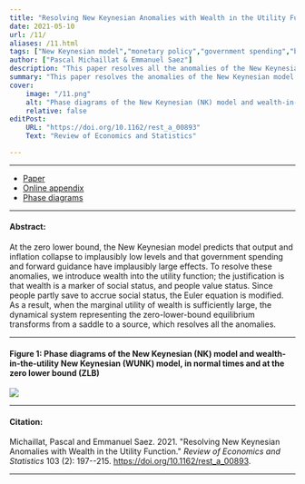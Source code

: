 ```yaml
---
title: "Resolving New Keynesian Anomalies with Wealth in the Utility Function" # max chars = 70
date: 2021-05-10
url: /11/
aliases: /11.html
tags: ["New Keynesian model","monetary policy","government spending","business cycles","wealth in the utility","social psychology"]
author: ["Pascal Michaillat & Emmanuel Saez"]
description: "This paper resolves all the anomalies of the New Keynesian model at the zero lower bound by introducing wealth into the utility function." # max chars = 155
summary: "This paper resolves the anomalies of the New Keynesian model at the zero lower bound---explosive recession, forward guidance puzzle, multiplier puzzle---by introducing wealth into the utility function."
cover:
    image: "/11.png"
    alt: "Phase diagrams of the New Keynesian (NK) model and wealth-in-the-utility New Keynesian (WUNK) model, in normal times and at the zero lower bound (ZLB)"
    relative: false
editPost:
    URL: "https://doi.org/10.1162/rest_a_00893"
    Text: "Review of Economics and Statistics"

---
```


---

<!-- #### Files: -->

- [Paper](/11.pdf)
- [Online appendix](/11a.pdf)
- [Phase diagrams](https://github.com/pmichaillat/wunk)

---

#### Abstract:

At the zero lower bound, the New Keynesian model predicts that output and inflation collapse to implausibly low levels and that government spending and forward guidance have implausibly large effects. To resolve these anomalies, we introduce wealth into the utility function; the justification is that wealth is a marker of social status, and people value status. Since people partly save to accrue social status, the Euler equation is modified. As a result, when the marginal utility of wealth is sufficiently large, the dynamical system representing the zero-lower-bound equilibrium transforms from a saddle to a source, which resolves all the anomalies.

---

#### Figure 1:  Phase diagrams of the New Keynesian (NK) model and wealth-in-the-utility New Keynesian (WUNK) model, in normal times and at the zero lower bound (ZLB)

![](/11.png)

---

#### Citation:

Michaillat, Pascal and Emmanuel Saez. 2021. "Resolving New Keynesian Anomalies with Wealth in the Utility Function." *Review of Economics and Statistics* 103 (2): 197--215. https://doi.org/10.1162/rest_a_00893.

---

